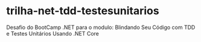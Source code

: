 # trilha-net-tdd-testesunitarios

Desafio do BootCamp .NET para o modulo:
Blindando Seu Código com TDD e Testes Unitários Usando .NET Core

